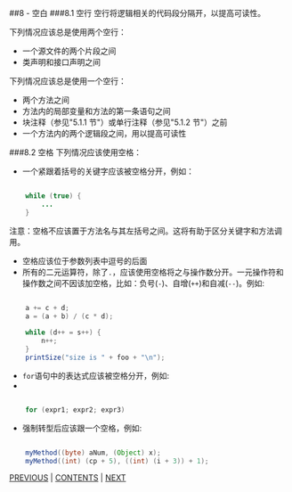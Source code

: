 ##8 - 空白
###8.1 空行
空行将逻辑相关的代码段分隔开，以提高可读性。

下列情况应该总是使用两个空行：

- 一个源文件的两个片段之间
- 类声明和接口声明之间

下列情况应该总是使用一个空行：

- 两个方法之间
- 方法内的局部变量和方法的第一条语句之间
- 块注释（参见"5.1.1 节"）或单行注释（参见"5.1.2 节"）之前
- 一个方法内的两个逻辑段之间，用以提高可读性

###8.2 空格
下列情况应该使用空格：

- 一个紧跟着括号的关键字应该被空格分开，例如：

```java

	while (true) {
	    ...
	}

```

注意：空格不应该置于方法名与其左括号之间。这将有助于区分关键字和方法调用。

- 空格应该位于参数列表中逗号的后面
- 所有的二元运算符，除了`.`，应该使用空格将之与操作数分开。一元操作符和操作数之间不因该加空格，比如：负号(`-`)、自增(`++`)和自减(`--`)。例如:

```java

	a += c + d;
	a = (a + b) / (c * d);
	    
	while (d++ = s++) {
	    n++;
	}
	printSize("size is " + foo + "\n");

```

- `for`语句中的表达式应该被空格分开，例如:
- 
```java

	for (expr1; expr2; expr3)

```

- 强制转型后应该跟一个空格，例如:

```java

	myMethod((byte) aNum, (Object) x);
	myMethod((int) (cp + 5), ((int) (i + 3)) + 1);

```


[PREVIOUS](page07.md) | [CONTENTS](SUMMARY.md) | [NEXT](page09.md)
